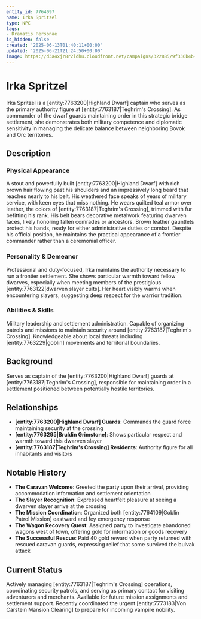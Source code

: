 ```yaml
---
entity_id: 7764097
name: Irka Spritzel
type: NPC
tags:
- Dramatis Personae
is_hidden: false
created: '2025-06-13T01:40:11+00:00'
updated: '2025-06-21T21:24:50+00:00'
image: https://d3a4xjr8r2ldhu.cloudfront.net/campaigns/322885/9f336b4b-0d98-44b0-a807-a7adf686e48b.jpg
---
```


# Irka Spritzel

Irka Spritzel is a [entity:7763200|Highland Dwarf] captain who serves as the primary authority figure at [entity:7763187|Teghrim's Crossing]. As commander of the dwarf guards maintaining order in this strategic bridge settlement, she demonstrates both military competence and diplomatic sensitivity in managing the delicate balance between neighboring Bovok and Orc territories.

## Description

### Physical Appearance

A stout and powerfully built [entity:7763200|Highland Dwarf] with rich brown hair flowing past his shoulders and an impressively long beard that reaches nearly to his belt. His weathered face speaks of years of military service, with keen eyes that miss nothing. He wears quilted teal armor over leather, the colors of [entity:7763187|Teghrim's Crossing], trimmed with fur befitting his rank. His belt bears decorative metalwork featuring dwarven faces, likely honoring fallen comrades or ancestors. Brown leather gauntlets protect his hands, ready for either administrative duties or combat. Despite his official position, he maintains the practical appearance of a frontier commander rather than a ceremonial officer.

### Personality & Demeanor

Professional and duty-focused, Irka maintains the authority necessary to run a frontier settlement. She shows particular warmth toward fellow dwarves, especially when meeting members of the prestigious [entity:7763122|dwarven slayer cults]. Her heart visibly warms when encountering slayers, suggesting deep respect for the warrior tradition.

### Abilities & Skills

Military leadership and settlement administration. Capable of organizing patrols and missions to maintain security around [entity:7763187|Teghrim's Crossing]. Knowledgeable about local threats including [entity:7763229|goblin] movements and territorial boundaries.

## Background

Serves as captain of the [entity:7763200|Highland Dwarf] guards at [entity:7763187|Teghrim's Crossing], responsible for maintaining order in a settlement positioned between potentially hostile territories.

## Relationships

- **[entity:7763200|Highland Dwarf] Guards**: Commands the guard force maintaining security at the crossing
- **[entity:7763295|Bruldin Grimstone]**: Shows particular respect and warmth toward this dwarven slayer
- **[entity:7763187|Teghrim's Crossing] Residents**: Authority figure for all inhabitants and visitors

## Notable History

- **The Caravan Welcome**: Greeted the party upon their arrival, providing accommodation information and settlement orientation
- **The Slayer Recognition**: Expressed heartfelt pleasure at seeing a dwarven slayer arrive at the crossing
- **The Mission Coordination**: Organized both [entity:7764109|Goblin Patrol Mission] eastward and fey emergency response
- **The Wagon Recovery Quest**: Assigned party to investigate abandoned wagons west of town, offering gold for information or goods recovery
- **The Successful Rescue**: Paid 40 gold reward when party returned with rescued caravan guards, expressing relief that some survived the bulvak attack

## Current Status

Actively managing [entity:7763187|Teghrim's Crossing] operations, coordinating security patrols, and serving as primary contact for visiting adventurers and merchants. Available for future mission assignments and settlement support. Recently coordinated the urgent [entity:7773183|Von Carstein Mansion Clearing] to prepare for incoming vampire nobility.